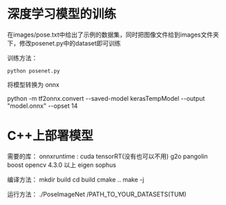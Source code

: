 # 深度学习模型的训练
在images/pose.txt中给出了示例的数据集，同时把图像文件给到images文件夹下，修改posenet.py中的dataset即可训练

训练方法：
```shell
python posenet.py
```

将模型转换为 onnx

python -m tf2onnx.convert --saved-model kerasTempModel --output "model.onnx" --opset 14

# C++上部署模型
需要的库：
onnxruntime : cuda tensorRT(没有也可以不用)
g2o
pangolin
boost
opencv 4.3.0 以上
eigen
sophus

编译方法：
mkdir build
cd build
cmake ..
make -j

运行方法：
./PoseImageNet /PATH_TO_YOUR_DATASETS(TUM)
